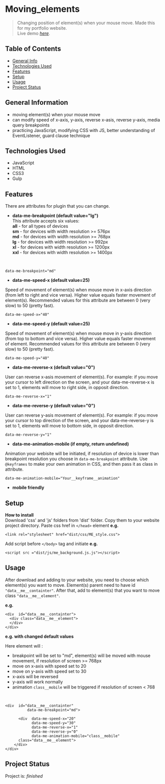 # Moving_elements
>Changing position of element(s) when your mouse move. Made this for my portfolio website.<br/>
> Live demo [_here_](https://htmlpreview.github.io/?https://github.com/WojcioTrue/moving_elements/blob/master/index.html).

## Table of Contents
* [General Info](#general-information)
* [Technologies Used](#technologies-used)
* [Features](#features)
* [Setup](#setup)
* [Usage](#usage)
* [Project Status](#project-status)


## General Information
- moving element(s) when your mouse move
- can modify speed of x-axis, y-axis, reverse x-asis, reverse y-axis, media query breakpoints
- practicing JavaScript, modifying CSS with JS, better understanding of EventListener, guard clause technique



## Technologies Used
- JavaScript
- HTML
- CSS3
- Gulp


## Features
There are attributes for plugin that you can change.

- **data-me-breakpoint (default value="lg")**<br/>
This attribute accepts six values:<br/>
**all** - for all types of devices<br/>
**sm** - for devices with width resolution >= 576px<br/>
**md** - for devices with width resolution >= 768px<br/>
**lg** - for devices with width resolution >= 992px<br/>
**xl** - for devices with width resolution >= 1200px<br/>
**xxl** - for devices with width resolution >= 1400px
<br/>

	data-me-breakpoint="md"

- **data-me-speed-x (default value=25)**

Speed of movement of element(s) when mouse move in x-axis direction (from left to right and vice versa). Higher value equals faster movement of element(s).
Recommended values for this attribute are between 0 (very slow) to 50 (pretty fast).

	data-me-speed-x="40"


- **data-me-speed-y (default value=25)**

Speed of movement of element(s) when mouse move in y-axis direction (from top to bottom and vice versa). Higher value equals faster movement of element.
Recommended values for this attribute are between 0 (very slow) to 50 (pretty fast).

	data-me-speed-y="40"


- **data-me-reverse-x (default value="0")**

User can reverse x-asis movement of element(s). For example: if you move your cursor to left direction on the screen, and your data-me-reverse-x is set to 1, elements will move to right side, in opposit direction.

	data-me-reverse-x="1"

- **data-me-reverse-y (default value="0")**

User can reverse y-asis movement of element(s). For example: if you move your cursor to top direction of the screen, and your data-me-reverse-y is set to 1, elements will move to bottom side, in opposit direction.

	data-me-reverse-y="1"
	
- **data-me-animation-mobile (if empty, return undefined)**

Animation your webisite will be initiated, if resolution of device is lower than breakpoint resolution you choose in `data-me-breakpoint` attribute. Use `@keyframes` to make your own animation in CSS, and then pass it as class in attribute. 

	data-me-animation-mobile="Your__keyframe__animation"

- **mobile friendly**

## Setup
**How to install**
<br/>
Download 'css' and 'js' folders from 'dist' folder.
Copy them to your website project directory.
Paste css href in `</head>` element 
**e.g.**

    <link rel="stylesheet" href="dist/css/ME_style.css">
Add script before `</body>` tag and initiate
**e.g.**

    <script src ="dist/js/me_background.js.js"></script>

## Usage
After download and adding to your website, you need to choose which element(s) you want to move. Element(s) parent need to have id `"data__me__containter"`. After that, add to element(s) that you want to move class `"data__me__element"`.


**e.g.**

	<div  id="data__me__containter">
      <div class="data__me__element">
      </div>
    </div>
    
**e.g. with changed default values**

Here element will :
- breakpoint will be set to "md", element(s) will be moved with mouse movement, if resolution of screen >= 768px
- move on x-axis with speed set to 20
- move on y-axis with speed set to 30
- x-axis will be reversed
- y-axis will work normally
- animation `class__mobile` will be triggered if resolution of screen < 768
<br/>

	<div  id="data__me__containter"
	          data-me-breakpoint="md">

	      <div  data-me-speed-x="20" 
	            data-me-speed-y="30" 
	            data-me-reverse-x="1"
	            data-me-reverse-y="0"
	            data-me-animation-mobile="class__mobile"
	      class="data__me__element">
	    </div>
	</div>

## Project Status
Project is: _finished_



